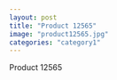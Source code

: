 ```yaml
---
layout: post
title: "Product 12565"
image: "product12565.jpg"
categories: "category1"
---
```

Product 12565
